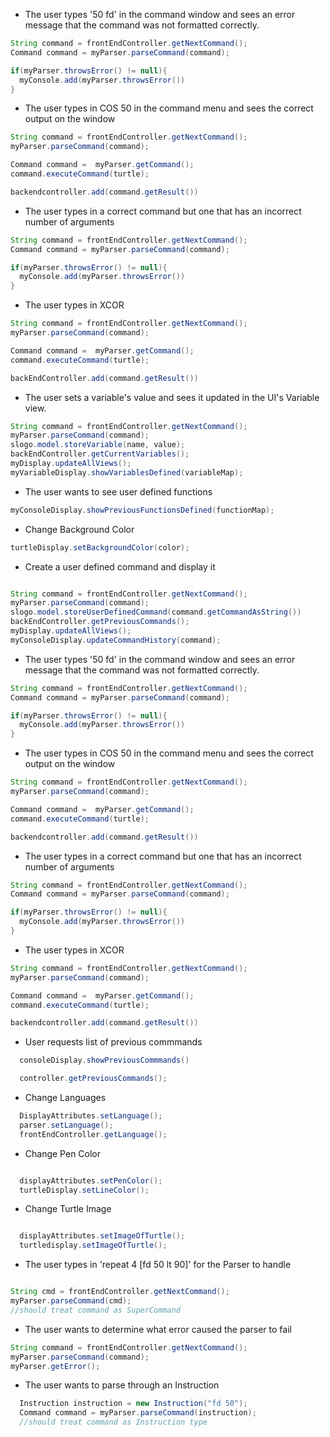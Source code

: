 * The user types '50 fd' in the command window and sees an error message that the command was not formatted correctly.
```java
String command = frontEndController.getNextCommand();
Command command = myParser.parseCommand(command);

if(myParser.throwsError() != null){
  myConsole.add(myParser.throwsError())
}

```
* The user types in COS 50 in the command menu and sees the correct output on the window
```java
String command = frontEndController.getNextCommand();
myParser.parseCommand(command);

Command command =  myParser.getCommand(); 
command.executeCommand(turtle);

backendcontroller.add(command.getResult())
```

* The user types in a correct command but one that has an incorrect number of arguments
```java
String command = frontEndController.getNextCommand();
Command command = myParser.parseCommand(command);

if(myParser.throwsError() != null){
  myConsole.add(myParser.throwsError())
}
```


* The user types in XCOR

```java
String command = frontEndController.getNextCommand();
myParser.parseCommand(command);

Command command =  myParser.getCommand(); 
command.executeCommand(turtle);

backEndController.add(command.getResult())

``` 

* The user sets a variable's value and sees it updated in the UI's Variable view.

```java
String command = frontEndController.getNextCommand();
myParser.parseCommand(command);
slogo.model.storeVariable(name, value);
backEndController.getCurrentVariables();
myDisplay.updateAllViews();
myVariableDisplay.showVariablesDefined(variableMap);
```

* The user wants to see user defined functions

```java
myConsoleDisplay.showPreviousFunctionsDefined(functionMap);
```

* Change Background Color
```java
turtleDisplay.setBackgroundColor(color);
```

* Create a user defined command and display it
```java

String command = frontEndController.getNextCommand();
myParser.parseCommand(command);
slogo.model.storeUserDefinedCommand(command.getCommandAsString())
backEndController.getPreviousCommands();
myDisplay.updateAllViews();
myConsoleDisplay.updateCommandHistory(command);

```


* The user types '50 fd' in the command window and sees an error message that the command was not formatted correctly.
```java
String command = frontEndController.getNextCommand();
Command command = myParser.parseCommand(command);

if(myParser.throwsError() != null){
  myConsole.add(myParser.throwsError())
}

```
* The user types in COS 50 in the command menu and sees the correct output on the window
```java
String command = frontEndController.getNextCommand();
myParser.parseCommand(command);

Command command =  myParser.getCommand(); 
command.executeCommand(turtle);

backendcontroller.add(command.getResult())
```

* The user types in a correct command but one that has an incorrect number of arguments
```java
String command = frontEndController.getNextCommand();
Command command = myParser.parseCommand(command);

if(myParser.throwsError() != null){
  myConsole.add(myParser.throwsError())
}
```


* The user types in XCOR

```java
String command = frontEndController.getNextCommand();
myParser.parseCommand(command);

Command command =  myParser.getCommand(); 
command.executeCommand(turtle);

backendcontroller.add(command.getResult())

``` 

* User requests list of previous commmands
```java
  consoleDisplay.showPreviousCommmands()

  controller.getPreviousCommands();

``` 
* Change Languages

```java
  DisplayAttributes.setLanguage();
  parser.setLanguage();
  frontEndController.getLanguage();

``` 

* Change Pen Color
```java

  displayAttributes.setPenColor();
  turtleDisplay.setLineColor();

``` 
* Change Turtle Image
```java

  displayAttributes.setImageOfTurtle();
  turtledisplay.setImageOfTurtle();

``` 

* The user types in 'repeat 4 [fd 50 lt 90]' for the Parser to handle
```java

String cmd = frontEndController.getNextCommand();
myParser.parseCommand(cmd); 
//should treat command as SuperCommand

```

* The user wants to determine what error caused the parser to fail
```java
String command = frontEndController.getNextCommand();
myParser.parseCommand(command);
myParser.getError();
```

* The user wants to parse through an Instruction
```java
  Instruction instruction = new Instruction("fd 50");
  Command command = myParser.parseCommand(instruction);
  //should treat command as Instruction type
```



